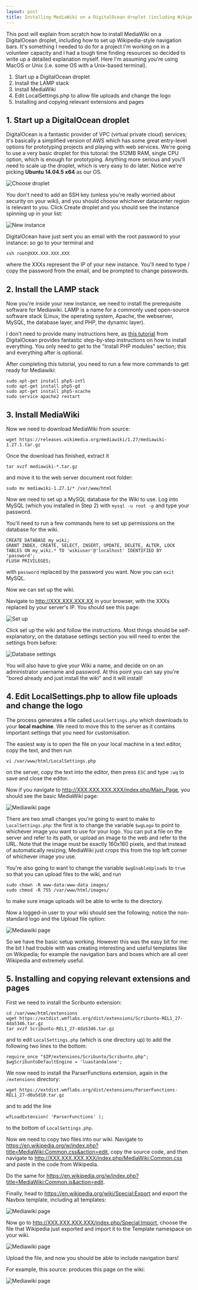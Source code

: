 ```yaml
---
layout: post
title: Installing MediaWiki on a DigitalOcean droplet (including Wikipedia navbars)
---
```


This post will explain from scratch how to install MediaWiki on a DigitalOcean droplet, including how to set up Wikipedia-style navigation bars. It's something I needed to do for a project I'm working on in a volunteer capacity and I had a tough time finding resources so decided to write up a detailed explanation myself. Here I'm assuming you're using MacOS or Unix (i.e. some OS with a Unix-based terminal). 

1. Start up a DigitalOcean droplet
2. Install the LAMP stack
3. Install MediaWiki
4. Edit LocalSettings.php to allow file uploads and change the logo
5. Installing and copying relevant extensions and pages

## 1. Start up a DigitalOcean droplet

DigitalOcean is a fantastic provider of VPC (virtual private cloud) services; it's basically a simplified version of AWS which has some great entry-level options for prototyping projects and playing with web services. We're going to use a very basic droplet for this tutorial: the 512MB RAM, single CPU option, which is enough for prototyping. Anything more serious and you'll need to scale up the droplet, which is very easy to do later. Notice we're picking **Ubuntu 14.04.5 x64** as our OS. 

![Choose droplet](https://github.com/clintonboys/clintonboys.github.io/blob/master/_posts/mediawiki1.png?raw=true)

You don't need to add an SSH key (unless you're really worried about security on your wiki), and you should choose whichever datacenter region is relevant to you. Click Create droplet and you should see the instance spinning up in your list:

![New instance](https://github.com/clintonboys/clintonboys.github.io/blob/master/_posts/mediawiki2.png?raw=true)

DigitalOcean have just sent you an email with the root password to your instance: so go to your terminal and 

`ssh root@XXX.XXX.XXX.XXX`

where the XXXs represent the IP of your new instance. You'll need to type / copy the password from the email, and be prompted to change passwords.

## 2. Install the LAMP stack

Now you're inside your new instance, we need to install the prerequisite software for Mediawiki. LAMP is a name for a commonly used open-source software stack (Linux, the operating system, Apache, the webserver, MySQL, the database layer, and PHP, the dynamic layer).

I don't need to provide many instructions here, as [this tutorial](https://www.digitalocean.com/community/tutorials/how-to-install-linux-apache-mysql-php-lamp-stack-on-ubuntu-14-04) from DigitalOcean provides fantastic step-by-step instructions on how to install everything. You only need to get to the "Install PHP modules" section; this and everything after is optional. 

After completing this tutorial, you need to run a few more commands to get ready for Mediawiki:

```
sudo apt-get install php5-intl
sudo apt-get install php5-gd
sudo apt-get install php5-xcache
sudo service apache2 restart
```

## 3. Install MediaWiki

Now we need to download MediaWiki from source:

`wget https://releases.wikimedia.org/mediawiki/1.27/mediawiki-1.27.1.tar.gz`

Once the download has finished, extract it 

`tar xvzf mediawiki-*.tar.gz`

and move it to the web server document root folder:

`sudo mv mediawiki-1.27.1/* /var/www/html`

Now we need to set up a MySQL database for the Wiki to use. Log into MySQL (which you installed in Step 2) with `mysql -u root -p` and type your password.

You'll need to run a few commands here to set up permissions on the database for the wiki.

```
CREATE DATABASE my_wiki;
GRANT INDEX, CREATE, SELECT, INSERT, UPDATE, DELETE, ALTER, LOCK TABLES ON my_wiki.* TO 'wikiuser'@'localhost' IDENTIFIED BY 'password';
FLUSH PRIVILEGES;
```

with `password` replaced by the password you want. Now you can `exit` MySQL. 

Now we can set up the wiki.

Navigate to http://XXX.XXX.XXX.XX in your browser, with the XXXs replaced by your server's IP. You should see this page:

![Set up](https://github.com/clintonboys/clintonboys.github.io/blob/master/_posts/mediawiki3.png?raw=true)

Click set up the wiki and follow the instructions. Most things should be self-explanatory; on the database settings section you will need to enter the settings from before:

![Database settings](https://github.com/clintonboys/clintonboys.github.io/blob/master/_posts/mediawiki4.png?raw=true)

You will also have to give your Wiki a name, and decide on on an administrator username and password. At this point you can say you're "bored already and just install the wiki" and it will install!

## 4. Edit LocalSettings.php to allow file uploads and change the logo

The process generates a file called `LocalSettings.php` which downloads to your **local machine**. We need to move this to the server as it contains important settings that you need for customisation. 

The easiest way is to open the file on your local machine in a text editor, copy the text, and then run 

`vi /var/www/html/LocalSettings.php`

on the server, copy the text into the editor, then press `ESC` and type `:wq` to save and close the editor. 

Now if you navigate to http://XXX.XXX.XXX.XXX/index.php/Main_Page, you should see the basic MediaWiki page:

![Mediawiki page](https://github.com/clintonboys/clintonboys.github.io/blob/master/_posts/mediawiki5.png?raw=true)

There are two small changes you're going to want to make to `LocalSettings.php`: the first is to change the variable `$wgLogo` to point to whichever image you want to use for your logo. You can put a file on the server and refer to its path, or upload an image to the web and refer to the URL. Note that the image must be exactly 160x160 pixels, and that instead of automatically resizing, MediaWiki just crops this from the top left corner of whichever image you use. 

You're also going to want to change the variable `$wgEnableUploads` to `true` so that you can upload files to the wiki, and run

```
sudo chown -R www-data:www-data images/
sudo chmod -R 755 /var/www/html/images/
```

to make sure image uploads will be able to write to the directory. 

Now a logged-in user to your wiki should see the following; notice the non-standard logo and the Upload file option:

![Mediawiki page](https://github.com/clintonboys/clintonboys.github.io/blob/master/_posts/mediawiki6.png?raw=true)

So we have the basic setup working. However this was the easy bit for me: the bit I had trouble with was creating interesting and useful templates like on Wikipedia; for example the navigation bars and boxes which are all over Wikipedia and extremely useful. 

## 5. Installing and copying relevant extensions and pages

First we need to install the Scribunto extension:

```
cd /var/www/html/extensions
wget https://extdist.wmflabs.org/dist/extensions/Scribunto-REL1_27-4da5346.tar.gz
tar xvzf Scribunto-REL1_27-4da5346.tar.gz
```

and to edit `LocalSettings.php` (which is one directory up) to add the following two lines to the bottom:

```
require_once "$IP/extensions/Scribunto/Scribunto.php";
$wgScribuntoDefaultEngine = 'luastandalone';
```

We now need to install the ParserFunctions extension, again in the `/extensions` directory:

```
wget https://extdist.wmflabs.org/dist/extensions/ParserFunctions-REL1_27-d0a5d10.tar.gz
```

and to add the line 

```
wfLoadExtension( 'ParserFunctions' );
```

to the bottom of `LocalSettings.php`.

Now we need to copy two files into our wiki. Navigate to https://en.wikipedia.org/w/index.php?title=MediaWiki:Common.css&action=edit, copy the source code, and then navigate to http://XXX.XXX.XXX.XXX/index.php/MediaWiki:Common.css and paste in the code from Wikipedia.

Do the same for https://en.wikipedia.org/w/index.php?title=MediaWiki:Common.js&action=edit.

Finally, head to https://en.wikipedia.org/wiki/Special:Export and export the Navbox template, including all templates:

![Mediawiki page](https://github.com/clintonboys/clintonboys.github.io/blob/master/_posts/mediawiki7.png?raw=true)

Now go to http://XXX.XXX.XXX.XXX/index.php/Special:Import, choose the file that Wikipedia just exported and import it to the Template namespace on your wiki. 

![Mediawiki page](https://github.com/clintonboys/clintonboys.github.io/blob/master/_posts/mediawiki8.png?raw=true)

Upload the file, and now you should be able to include navigation bars!

For example, this source:
produces this page on the wiki:

![Mediawiki page](https://github.com/clintonboys/clintonboys.github.io/blob/master/_posts/mediawiki9.png?raw=true)



